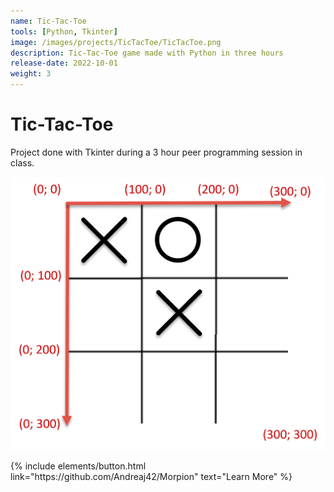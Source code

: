 ```yaml
---
name: Tic-Tac-Toe
tools: [Python, Tkinter]
image: /images/projects/TicTacToe/TicTacToe.png
description: Tic-Tac-Toe game made with Python in three hours
release-date: 2022-10-01
weight: 3
---
```


# Tic-Tac-Toe
Project done with Tkinter during a 3 hour peer programming session in class.

![image](/images/projects/TicTacToe/fields.png)

<p class="text-center">
{% include elements/button.html link="https://github.com/Andreaj42/Morpion" text="Learn More" %}
</p>
